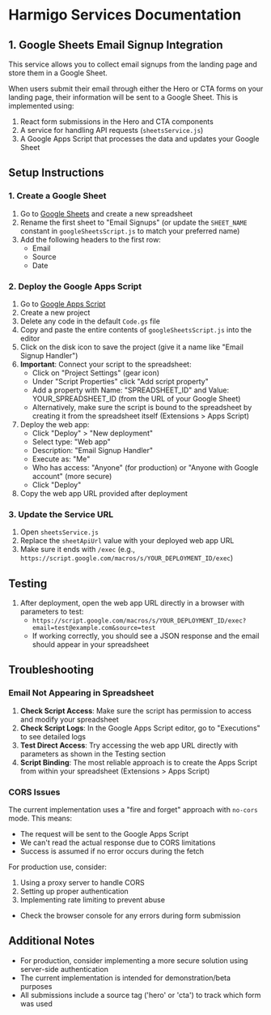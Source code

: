 # Harmigo Services Documentation

## 1. Google Sheets Email Signup Integration

This service allows you to collect email signups from the landing page and store them in a Google Sheet.

When users submit their email through either the Hero or CTA forms on your landing page, their information will be sent to a Google Sheet. This is implemented using:

1. React form submissions in the Hero and CTA components
2. A service for handling API requests (`sheetsService.js`)
3. A Google Apps Script that processes the data and updates your Google Sheet

## Setup Instructions

### 1. Create a Google Sheet

1. Go to [Google Sheets](https://sheets.google.com) and create a new spreadsheet
2. Rename the first sheet to "Email Signups" (or update the `SHEET_NAME` constant in `googleSheetsScript.js` to match your preferred name)
3. Add the following headers to the first row:
   - Email
   - Source
   - Date

### 2. Deploy the Google Apps Script

1. Go to [Google Apps Script](https://script.google.com)
2. Create a new project
3. Delete any code in the default `Code.gs` file
4. Copy and paste the entire contents of `googleSheetsScript.js` into the editor
5. Click on the disk icon to save the project (give it a name like "Email Signup Handler")
6. **Important**: Connect your script to the spreadsheet:
   - Click on "Project Settings" (gear icon)
   - Under "Script Properties" click "Add script property"
   - Add a property with Name: "SPREADSHEET_ID" and Value: YOUR_SPREADSHEET_ID (from the URL of your Google Sheet)
   - Alternatively, make sure the script is bound to the spreadsheet by creating it from the spreadsheet itself (Extensions > Apps Script)
7. Deploy the web app:
   - Click "Deploy" > "New deployment"
   - Select type: "Web app"
   - Description: "Email Signup Handler"
   - Execute as: "Me"
   - Who has access: "Anyone" (for production) or "Anyone with Google account" (more secure)
   - Click "Deploy"
8. Copy the web app URL provided after deployment

### 3. Update the Service URL

1. Open `sheetsService.js`
2. Replace the `sheetApiUrl` value with your deployed web app URL
3. Make sure it ends with `/exec` (e.g., `https://script.google.com/macros/s/YOUR_DEPLOYMENT_ID/exec`)

## Testing

1. After deployment, open the web app URL directly in a browser with parameters to test:
   - `https://script.google.com/macros/s/YOUR_DEPLOYMENT_ID/exec?email=test@example.com&source=test`
   - If working correctly, you should see a JSON response and the email should appear in your spreadsheet

## Troubleshooting

### Email Not Appearing in Spreadsheet

1. **Check Script Access**: Make sure the script has permission to access and modify your spreadsheet
2. **Check Script Logs**: In the Google Apps Script editor, go to "Executions" to see detailed logs
3. **Test Direct Access**: Try accessing the web app URL directly with parameters as shown in the Testing section
4. **Script Binding**: The most reliable approach is to create the Apps Script from within your spreadsheet (Extensions > Apps Script)

### CORS Issues

The current implementation uses a "fire and forget" approach with `no-cors` mode. This means:
- The request will be sent to the Google Apps Script
- We can't read the actual response due to CORS limitations
- Success is assumed if no error occurs during the fetch

For production use, consider:
1. Using a proxy server to handle CORS
2. Setting up proper authentication
3. Implementing rate limiting to prevent abuse
- Check the browser console for any errors during form submission

## Additional Notes

- For production, consider implementing a more secure solution using server-side authentication
- The current implementation is intended for demonstration/beta purposes
- All submissions include a source tag ('hero' or 'cta') to track which form was used
